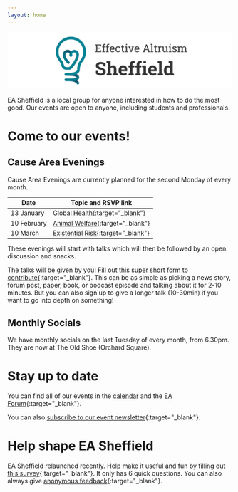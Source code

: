 ```yaml
---
layout: home
---
```


![image](media/banner_light.png)

EA Sheffield is a local group for anyone interested in how to do the most good. Our events are open to anyone, including students and professionals.

# Come to our events!

## Cause Area Evenings

Cause Area Evenings are currently planned for the second Monday of every month.

| Date        | Topic and RSVP link                                                                                                                     |
| ----------- | --------------------------------------------------------------------------------------------------------------------------------------- |
| 13 January  | [Global Health](https://forum.effectivealtruism.org/events/82noLfai7JaNvaADp/global-health-cause-area-evening){:target="\_blank"}       |
| 10 February | [Animal Welfare](https://forum.effectivealtruism.org/events/u5GQBfvfqNecqvphy/animal-welfare-cause-area-evening){:target="\_blank"}     |
| 10 March    | [Existential Risk](https://forum.effectivealtruism.org/events/HfxAYuMr58in5riGT/existential-risk-cause-area-evening){:target="\_blank"} |

These evenings will start with talks which will then be followed by an open discussion and snacks.

The talks will be given by you! [Fill out this super short form to contribute](https://forms.gle/8smq5CGJw1hqsLkK8){:target="\_blank"}. This can be as simple as picking a news story, forum post, paper, book, or podcast episode and talking about it for 2-10 minutes. But you can also sign up to give a longer talk (10-30min) if you want to go into depth on something!

## Monthly Socials

We have monthly socials on the last Tuesday of every month, from 6.30pm. They are now at The Old Shoe (Orchard Square).

# Stay up to date

You can find all of our events in the [calendar](calendar) and the [EA Forum](https://forum.effectivealtruism.org/groups/YjhuGBkHCQbZsTdzW){:target="\_blank"}.

You can also [subscribe to our event newsletter](https://tinyurl.com/ea-sheffield-newsletter){:target="\_blank"}.

# Help shape EA Sheffield

EA Sheffield relaunched recently. Help make it useful and fun by filling out [this survey](https://tinyurl.com/ea-sheffield-survey){:target="\_blank"}. It only has 6 quick questions. You can also always give [anonymous feedback](https://tinyurl.com/ea-sheffield-feedback){:target="\_blank"}.
